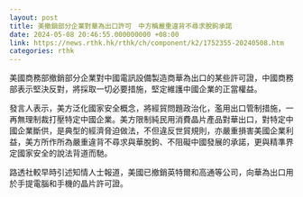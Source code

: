 ```yaml
---
layout: post
title: 美撤銷部分企業對華為出口許可　中方稱嚴重違背不尋求脫鉤承諾
date: 2024-05-08 20:46:55.000000000 +08:00
link: https://news.rthk.hk/rthk/ch/component/k2/1752355-20240508.htm
categories: rthk
---
```


美國商務部撤銷部分企業對中國電訊設備製造商華為出口的某些許可證，中國商務部表示堅決反對，將採取一切必要措施，堅定維護中國企業的正當權益。

發言人表示，美方泛化國家安全概念，將經貿問題政治化，濫用出口管制措施，一再無理制裁打壓特定中國企業。美方限制純民用消費晶片產品對華出口，對特定中國企業斷供，是典型的經濟脅迫做法，不但違反世貿規則，亦嚴重損害美國企業利益，美方所作所為嚴重違背不尋求與華脫鉤、不阻礙中國發展的承諾，更與精準界定國家安全的說法背道而馳。

路透社較早時引述知情人士報道，美國已撤銷英特爾和高通等公司，向華為出口用於手提電腦和手機的晶片許可證。
